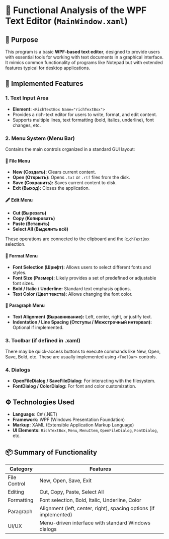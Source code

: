 
# 📝 Functional Analysis of the WPF Text Editor (`MainWindow.xaml`)

## 🎯 Purpose
This program is a basic **WPF-based text editor**, designed to provide users with essential tools for working with text documents in a graphical interface. It mimics common functionality of programs like Notepad but with extended features typical for desktop applications.

## 🧩 Implemented Features

### 1. Text Input Area
- **Element:** `<RichTextBox Name="richTextBox">`
- Provides a rich-text editor for users to write, format, and edit content.
- Supports multiple lines, text formatting (bold, italics, underline), font changes, etc.

### 2. Menu System (Menu Bar)
Contains the main controls organized in a standard GUI layout:

#### 📁 File Menu
- **New (Создать):** Clears current content.
- **Open (Открыть):** Opens `.txt` or `.rtf` files from the disk.
- **Save (Сохранить):** Saves current content to disk.
- **Exit (Выход):** Closes the application.

#### 🖋️ Edit Menu
- **Cut (Вырезать)**
- **Copy (Копировать)**
- **Paste (Вставить)**
- **Select All (Выделить всё)**

These operations are connected to the clipboard and the `RichTextBox` selection.

#### 🧱 Format Menu
- **Font Selection (Шрифт):** Allows users to select different fonts and styles.
- **Font Size (Размер):** Likely provides a set of predefined or adjustable font sizes.
- **Bold / Italic / Underline:** Standard text emphasis options.
- **Text Color (Цвет текста):** Allows changing the font color.

#### 🧾 Paragraph Menu
- **Text Alignment (Выравнивание):** Left, center, right, or justify text.
- **Indentation / Line Spacing (Отступы / Межстрочный интервал):** Optional if implemented.

### 3. Toolbar (if defined in .xaml)
There may be quick-access buttons to execute commands like New, Open, Save, Bold, etc. These are usually implemented using `<ToolBar>` controls.

### 4. Dialogs
- **OpenFileDialog / SaveFileDialog:** For interacting with the filesystem.
- **FontDialog / ColorDialog:** For font and color customization.

## ⚙️ Technologies Used
- **Language:** C# (.NET)
- **Framework:** WPF (Windows Presentation Foundation)
- **Markup:** XAML (Extensible Application Markup Language)
- **UI Elements:** `RichTextBox`, `Menu`, `MenuItem`, `OpenFileDialog`, `FontDialog`, etc.

## 📦 Summary of Functionality

| Category     | Features                                                                 |
|--------------|--------------------------------------------------------------------------|
| File Control | New, Open, Save, Exit                                                    |
| Editing      | Cut, Copy, Paste, Select All                                             |
| Formatting   | Font selection, Bold, Italic, Underline, Color                           |
| Paragraph    | Alignment (left, center, right), spacing options (if implemented)        |
| UI/UX        | Menu-driven interface with standard Windows dialogs                      |
